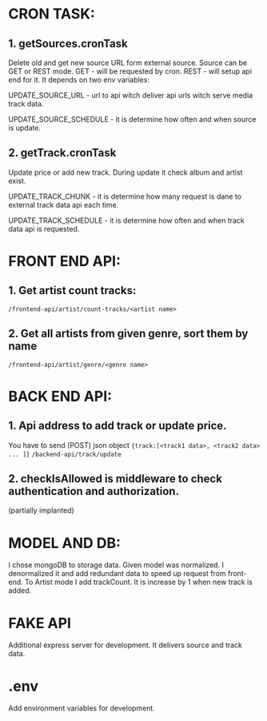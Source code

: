 # CRON TASK:
## 1. getSources.cronTask
Delete old and get new source URL form external source. Source can be GET or REST
mode. GET - will be requested by cron. REST - will setup api end for it. 
It depends on two env variables:   

UPDATE_SOURCE_URL - url to api witch deliver api urls witch serve media track data. 

UPDATE_SOURCE_SCHEDULE - it is determine how often and when source is update.

## 2. getTrack.cronTask
Update price or add new track. During update it check album and artist exist.

UPDATE_TRACK_CHUNK - it is determine how many request is dane to external track data api each time.

UPDATE_TRACK_SCHEDULE - it is determine how often and when track data api is requested.

# FRONT END API:
## 1. Get artist count tracks:
```/frontend-api/artist/count-tracks/<artist name>```

## 2. Get all artists from given genre, sort them by name
```/frontend-api/artist/genre/<genre name>```

# BACK END API:
## 1. Api address to add track or update price. 
You have to send (POST) json object `{track:[<track1 data>, <track2 data> ... ]}`
```/backend-api/track/update```

## 2. checkIsAllowed is middleware to check authentication and authorization. 
(partially implanted)  

# MODEL AND DB:
I chose mongoDB to storage data. Given model was normalized. I denormalized it and add redundant data to speed up request from front-end.
To Artist mode I add trackCount. It is increase by 1 when new track is added.

# FAKE API
Additional express server for development. It delivers source and track data. 

# .env
Add environment variables for development.